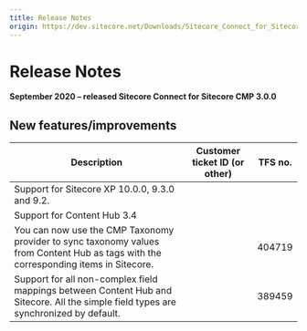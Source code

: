 ```yaml
---
title: Release Notes
origin: https://dev.sitecore.net/Downloads/Sitecore_Connect_for_Sitecore_CMP/30/Sitecore_Connect_for_Sitecore_CMP_300/Release_Notes
---
```


# Release Notes

**September 2020 – released Sitecore Connect for Sitecore CMP 3.0.0**

## New features/improvements

 | Description | Customer ticket ID (or other) | TFS no. |
 | --- | --- | --- |
 | Support for Sitecore XP 10.0.0, 9.3.0 and 9.2. |  |  |
 | Support for Content Hub 3.4 |  |  |
 | You can now use the CMP Taxonomy provider to sync taxonomy values from Content Hub as tags with the corresponding items in Sitecore. |  | 404719 |
 | Support for all non-complex field mappings between Content Hub and Sitecore. All the simple field types are synchronized by default. |  | 389459 |